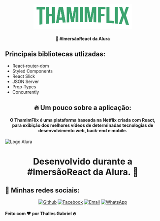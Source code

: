 <p align="center">
  <img src="./src//assets/img/thamimflix.png"/>
 </p>
 
 <h4 align="center">
  🚀 #ImersãoReact da Alura
</h4>

<h2>Principais bibliotecas utlizadas:</h2>
  
  - React-router-dom
  - Styled Components
  - React Slick
  - JSON Server
  - Prop-Types
  - Concurrently
 

  
  <h2 align="center">🔥 Um pouco sobre a aplicação:</h2>
  
  <h4 align="center">O ThamimFlix é uma plataforma baseada na Netflix criada com React, para exibição dos melhores vídeos de determinadas tecnologias de desenvolvimento web, back-end e mobile.</h4>
  
   <img src="https://www.alura.com.br/assets/img/alura-logo-white.1570550707.svg" alt="Logo Alura" />

  
  <h1 align="center">Desenvolvido durante a #ImersãoReact da Alura. 🚀</h1>

<h2>📱 Minhas redes sociais:</h2>

<p align="center">
   <a href="https://github.com/thallesyasmim" target="_blank" >
    <img alt="Github" src="https://img.shields.io/badge/Github--%23F8952D?style=social&logo=github"></a>
    
      
  <a href="https://www.facebook.com/thalles.gabriel.1690" target="_blank" >
    <img alt="Facebook" src="https://img.shields.io/badge/Facebook--%23F8952D?style=social&logo=facebook"></a>
    
    
  <a href="mailto:ithallesgabriel1307@gmail.com" target="_blank" >
    <img alt="Email" src="https://img.shields.io/badge/Email--%23F8952D?style=social&logo=gmail"></a> 
  
  <a href="https://api.whatsapp.com/send?phone=5511989352938" target="_blank" >
    <img alt="WhatsApp" src="https://img.shields.io/badge/Whatsapp--%23F8952D?style=social&logo=whatsapp"></a>
 </p>


<h4>Feito com ❤ por Thalles Gabriel 🔥 
